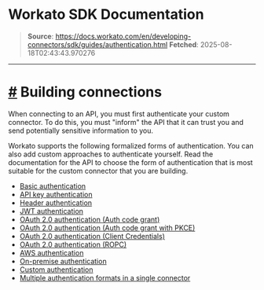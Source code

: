# Workato SDK Documentation

> **Source**: https://docs.workato.com/en/developing-connectors/sdk/guides/authentication.html
> **Fetched**: 2025-08-18T02:43:43.970276

---

# [#](<#building-connections>) Building connections

When connecting to an API, you must first authenticate your custom connector. To do this, you must "inform" the API that it can trust you and send potentially sensitive information to you.

Workato supports the following formalized forms of authentication. You can also add custom approaches to authenticate yourself. Read the documentation for the API to choose the form of authentication that is most suitable for the custom connector that you are building.

  * [Basic authentication](</developing-connectors/sdk/guides/authentication/basic-authentication.html>)
  * [API key authentication](</developing-connectors/sdk/guides/authentication/api-key.html>)
  * [Header authentication](</developing-connectors/sdk/guides/authentication/header-auth.html>)
  * [JWT authentication](</developing-connectors/sdk/guides/authentication/jwt.html>)
  * [OAuth 2.0 authentication (Auth code grant)](</developing-connectors/sdk/guides/authentication/oauth/auth-code.html>)
  * [OAuth 2.0 authentication (Auth code grant with PKCE)](</developing-connectors/sdk/guides/authentication/oauth/auth-code-pkce.html>)
  * [OAuth 2.0 authentication (Client Credentials)](</developing-connectors/sdk/guides/authentication/oauth/client-credentials.html>)
  * [OAuth 2.0 authentication (ROPC)](</developing-connectors/sdk/guides/authentication/oauth/ropc.html>)
  * [AWS authentication](</developing-connectors/sdk/guides/authentication/aws_auth.html>)
  * [On-premise authentication](</developing-connectors/sdk/guides/authentication/on-prem.html>)
  * [Custom authentication](</developing-connectors/sdk/sdk-reference/connection/authorization.html>)
  * [Multiple authentication formats in a single connector](</developing-connectors/sdk/guides/authentication/multi_auth.html>)
